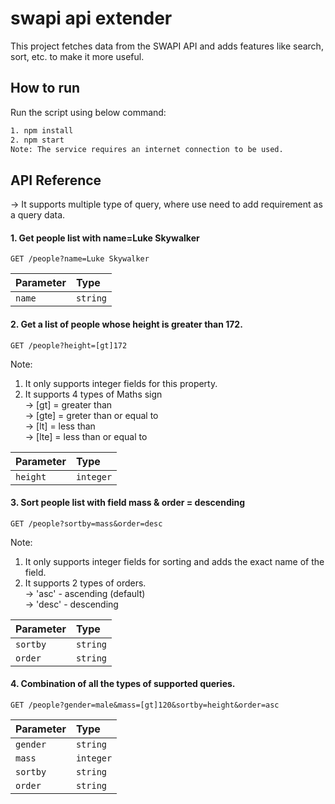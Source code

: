 # swapi api extender
This project fetches data from the SWAPI API and adds features like search, sort, etc. to make it more useful.

## How to run
Run the script using below command:
```bash
1. npm install
2. npm start
Note: The service requires an internet connection to be used.
```
## API Reference
→ It supports multiple type of query, where use need to add requirement as a query data.

#### 1. Get people list with name=Luke Skywalker
```http
GET /people?name=Luke Skywalker
```
| Parameter | Type     |
| :-------- | :------- |
|   `name`  | `string` |

#### 2. Get a list of people whose height is greater than 172.
```http
GET /people?height=[gt]172
```
Note: 
1. It only supports integer fields for this property.
2. It supports 4 types of Maths sign  
→ [gt]  = greater than  
→ [gte] = greter than or equal to  
→ [lt]  = less than  
→ [lte] = less than or equal to  

| Parameter | Type     |
| :-------- | :------- |
|  `height` |`integer` |

#### 3. Sort people list with field mass & order = descending
```http
GET /people?sortby=mass&order=desc
```
Note: 
1. It only supports integer fields for sorting and adds the exact name of the field.
2. It supports 2 types of orders.  
→ 'asc'  - ascending (default)  
→ 'desc' - descending
 
| Parameter | Type     |
| :-------- | :------- |
|  `sortby` | `string` |
|  `order`  | `string` |

#### 4. Combination of all the types of supported queries.
```http
GET /people?gender=male&mass=[gt]120&sortby=height&order=asc
```

| Parameter | Type     |
| :-------- | :------- |
|  `gender` | `string` |
|  `mass`   | `integer`|
|  `sortby` | `string` |
|  `order`  | `string` |

